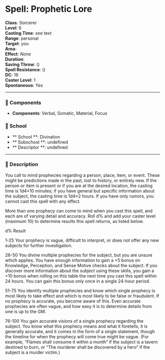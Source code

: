 
# Spell: Prophetic Lore
**Class**: Sorcerer  
**Level**: 6  
**Casting Time**: see text  
**Range**: personal  
**Target**: you  
**Area**:   
**Effect**: _None_  
**Duration**:   
**Saving Throw**:  ()  
**Spell Resistance**:  ()  
**DC**: 16  
**Caster Level**: 1  
**Spontaneous**: Yes

---

### 🔮 Components
- **Components**: Verbal, Somatic, Material, Focus

### 🏫 School
- ** School **: Divination
- ** Subschool **: undefined
- ** Descriptor **: undefined
---

### 📜 Description
You call to mind prophecies regarding a person, place, item, or event. These might be predictions made in the past, lost to history, or entirely new. If the person or item is present or if you are at the desired location, the casting time is 1d4×10 minutes; if you have general but specific information about the subject, the casting time is 1d4×2 hours. If you have only rumors, you cannot cast this spell with any effect.

More than one prophecy can come to mind when you cast this spell, and each are of varying detail and accuracy. Roll d% and add your caster level (maximum 10) to determine results this spell returns, as listed below. 

d% Result 

1-25 Your prophecy is vague, difficult to interpret, or does not offer any new subjects for further investigation.

26-50 You divine multiple prophecies for the subject, but you are unsure which applies. You have enough information to gain a +5 bonus on Knowledge, Perception, and Sense Motive checks about the subject. If you discover more information about the subject using these skills, you gain a +10 bonus when rolling on this table the next time you cast this spell within 24 hours. You can gain this bonus only once in a single 24-hour period.

51-75 You identify multiple prophecies and know which single prophecy is most likely to take effect and which is most likely to be false or fraudulent. If no prophecy is accurate, you become aware of this. Even accurate prophecies are often vague, and how easy it is to determine details from one is up to the GM.

76-100 You gain accurate visions of a single prophecy regarding the subject. You know what this prophecy means and what it foretells, it is generally accurate, and it comes in the form of a single statement, though the timeline for when the prophecy will come true might be vague. (For example, “Flames shall consume it within a month” if the subject is a tavern destined to burn, or “The murderer shall be discovered by a hero” if the subject is a murder victim.)
